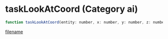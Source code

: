 # taskLookAtCoord (Category ai)

```js
function taskLookAtCoord(entity: number, x: number, y: number, z: number, duration: number, p5: number, p6: number): void
```

[filename](taskLookAtCoord_m.md ':include')